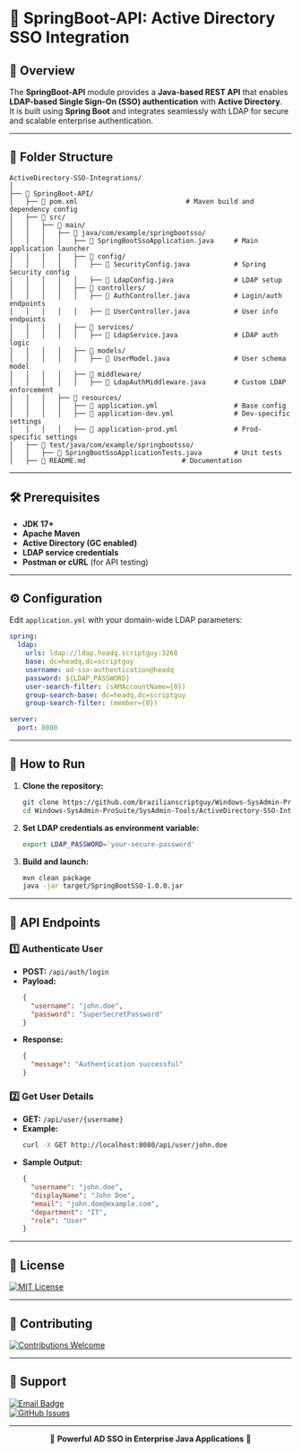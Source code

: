 # 🔹 SpringBoot-API: Active Directory SSO Integration

## 📌 Overview

The **SpringBoot-API** module provides a **Java-based REST API** that enables **LDAP-based Single Sign-On (SSO) authentication** with **Active Directory**.  
It is built using **Spring Boot** and integrates seamlessly with LDAP for secure and scalable enterprise authentication.

---

## 📁 Folder Structure

```
ActiveDirectory-SSO-Integrations/
│
├── 📂 SpringBoot-API/                     
│   ├── 📜 pom.xml                           # Maven build and dependency config
│   ├── 📂 src/
│   │   ├── 📂 main/
│   │   │   ├── 📂 java/com/example/springbootsso/
│   │   │   │   ├── 📜 SpringBootSsoApplication.java     # Main application launcher
│   │   │   │   ├── 📂 config/
│   │   │   │   │   ├── 📜 SecurityConfig.java           # Spring Security config
│   │   │   │   │   ├── 📜 LdapConfig.java               # LDAP setup
│   │   │   │   ├── 📂 controllers/
│   │   │   │   │   ├── 📜 AuthController.java           # Login/auth endpoints
│   │   │   │   │   ├── 📜 UserController.java           # User info endpoints
│   │   │   │   ├── 📂 services/
│   │   │   │   │   ├── 📜 LdapService.java              # LDAP auth logic
│   │   │   │   ├── 📂 models/
│   │   │   │   │   ├── 📜 UserModel.java                # User schema model
│   │   │   │   ├── 📂 middleware/
│   │   │   │   │   ├── 📜 LdapAuthMiddleware.java       # Custom LDAP enforcement
│   │   │   ├── 📂 resources/
│   │   │   │   ├── 📜 application.yml                   # Base config
│   │   │   │   ├── 📜 application-dev.yml               # Dev-specific settings
│   │   │   │   ├── 📜 application-prod.yml              # Prod-specific settings
│   ├── 📂 test/java/com/example/springbootsso/
│   │   ├── 📜 SpringBootSsoApplicationTests.java        # Unit tests
│   ├── 📖 README.md                        # Documentation
```

---

## 🛠️ Prerequisites

- **JDK 17+**
- **Apache Maven**
- **Active Directory (GC enabled)**
- **LDAP service credentials**
- **Postman or cURL** (for API testing)

---

## ⚙️ Configuration

Edit `application.yml` with your domain-wide LDAP parameters:

```yaml
spring:
  ldap:
    urls: ldap://ldap.headq.scriptguy:3268
    base: dc=headq,dc=scriptguy
    username: ad-sso-authentication@headq
    password: ${LDAP_PASSWORD}
    user-search-filter: (sAMAccountName={0})
    group-search-base: dc=headq,dc=scriptguy
    group-search-filter: (member={0})

server:
  port: 8080
```

---

## 🚀 How to Run

1. **Clone the repository:**
   ```bash
   git clone https://github.com/brazilianscriptguy/Windows-SysAdmin-ProSuite.git
   cd Windows-SysAdmin-ProSuite/SysAdmin-Tools/ActiveDirectory-SSO-Integrations/SpringBoot-API
   ```

2. **Set LDAP credentials as environment variable:**
   ```bash
   export LDAP_PASSWORD='your-secure-password'
   ```

3. **Build and launch:**
   ```bash
   mvn clean package
   java -jar target/SpringBootSSO-1.0.0.jar
   ```

---

## 🔄 API Endpoints

### 1️⃣ Authenticate User

- **POST:** `/api/auth/login`
- **Payload:**
  ```json
  {
    "username": "john.doe",
    "password": "SuperSecretPassword"
  }
  ```
- **Response:**
  ```json
  {
    "message": "Authentication successful"
  }
  ```

### 2️⃣ Get User Details

- **GET:** `/api/user/{username}`
- **Example:**
  ```bash
  curl -X GET http://localhost:8080/api/user/john.doe
  ```
- **Sample Output:**
  ```json
  {
    "username": "john.doe",
    "displayName": "John Doe",
    "email": "john.doe@example.com",
    "department": "IT",
    "role": "User"
  }
  ```

---

## 📜 License

[![MIT License](https://img.shields.io/badge/License-MIT-blue.svg?style=for-the-badge)](https://github.com/brazilianscriptguy/Windows-SysAdmin-ProSuite/blob/main/.github/LICENSE.txt)

---

## 🤝 Contributing

[![Contributions Welcome](https://img.shields.io/badge/Contributions-Welcome-brightgreen?style=for-the-badge)](https://github.com/brazilianscriptguy/Windows-SysAdmin-ProSuite/blob/main/.github/CONTRIBUTING.md)

---

## 📩 Support

[![Email Badge](https://img.shields.io/badge/Email-luizhamilton.lhr@gmail.com-D14836?style=for-the-badge&logo=gmail)](mailto:luizhamilton.lhr@gmail.com)  
[![GitHub Issues](https://img.shields.io/badge/GitHub%20Issues-Report%20Here-blue?style=for-the-badge&logo=github)](https://github.com/brazilianscriptguy/Windows-SysAdmin-ProSuite/blob/main/.github/BUG_REPORT.md)

---

<p align="center">💼 <strong>Powerful AD SSO in Enterprise Java Applications</strong> 🔐</p>
